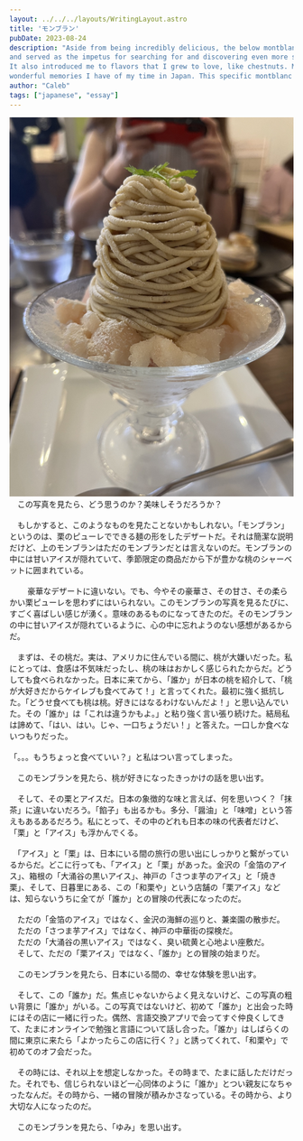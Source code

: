```yaml
---
layout: ../../../layouts/WritingLayout.astro
title: 'モンブラン'
pubDate: 2023-08-24
description: "Aside from being incredibly delicious, the below montblanc is also sentimental. It was one of the first sweets I had in Japan,
and served as the impetus for searching for and discovering even more sweets, including my favorite fluffy (ふわふわ) pancakes.
It also introduced me to flavors that I grew to love, like chestnuts. Many of these sweets and flavors I love now, I can easily associate with
wonderful memories I have of my time in Japan. This specific montblanc also holds an even deeper meaning to me - it's the day I met Yumi."
author: "Caleb"
tags: ["japanese", "essay"]
---
```


![An image of some delicious montblanc](../../../../public/img/montblanc.jpg "Montblanc")
<br>
　この写真を見たら、どう思うのか？美味しそうだろうか？
<br><br>
　もしかすると、このようなものを見たことないかもしれない。「モンブラン」というのは、栗のピューレでできる麺の形をしたデザートだ。それは簡潔な説明だけど、上のモンブランはただのモンブランだとは言えないのだ。モンブランの中には甘いアイスが隠れていて、季節限定の商品だから下が豊かな桃のシャーベットに囲まれている。
<br><br>　
　豪華なデザートに違いない。でも、今やその豪華さ、その甘さ、その柔らかい栗ピューレを思わずにはいられない。このモンブランの写真を見るたびに、すごく喜ばしい感じが湧く。意味のあるものになってきたのだ。そのモンブランの中に甘いアイスが隠れているように、心の中に忘れようのない感想があるからだ。
<br><br>
　まずは、その桃だ。実は、アメリカに住んでいる間に、桃が大嫌いだった。私にとっては、食感は不気味だったし、桃の味はおかしく感じられたからだ。どうしても食べられなかった。日本に来てから、「誰か」が日本の桃を紹介して、「桃が大好きだからケイレブも食べてみて！」と言ってくれた。最初に強く抵抗した。「どうせ食べても桃は桃。好きにはなるわけないんだよ！」と思い込んでいた。その「誰か」は「これは違うかもよ。」と粘り強く言い張り続けた。結局私は諦めて、「はい、はい。じゃ、一口ちょうだい！」と答えた。一口しか食べないつもりだった。
<br><br>
「。。。もうちょっと食べていい？」と私はつい言ってしまった。
<br><br>
　このモンブランを見たら、桃が好きになったきっかけの話を思い出す。
<br><br>
　そして、その栗とアイスだ。日本の象徴的な味と言えば、何を思いつく？「抹茶」に違いないだろう。「餡子」も出るかも。多分、「醤油」と「味噌」という答えもあるあるだろう。私にとって、その中のどれも日本の味の代表者だけど、「栗」と「アイス」も浮かんでくる。
<br><br>
　「アイス」と「栗」は、日本にいる間の旅行の思い出にしっかりと繋がっているからだ。どこに行っても、「アイス」と「栗」があった。金沢の「金箔のアイス」、箱根の「大涌谷の黒いアイス」、神戸の「さつま芋のアイス」と「焼き栗」、そして、日暮里にある、この「和栗や」という店舗の「栗アイス」などは、知らないうちに全てが「誰か」との冒険の代表になったのだ。
<br><br>
　ただの「金箔のアイス」ではなく、金沢の海鮮の巡りと、兼楽園の散歩だ。<br>
　ただの「さつま芋アイス」ではなく、神戸の中華街の探検だ。<br>
　ただの「大涌谷の黒いアイス」ではなく、臭い硫黄と心地よい座敷だ。<br>
　そして、ただの「栗アイス」ではなく、「誰か」との冒険の始まりだ。
<br><br>
　このモンブランを見たら、日本にいる間の、幸せな体験を思い出す。
<br><br>
　そして、この「誰か」だ。焦点じゃないからよく見えないけど、この写真の粗い背景に「誰か」がいる。この写真ではないけど、初めて「誰か」と出会った時にはその店に一緒に行った。偶然、言語交換アプリで会ってすぐ仲良くしてきて、たまにオンラインで勉強と言語について話し合った。「誰か」はしばらくの間に東京に来たら「よかったらこの店に行く？」と誘ってくれて、「和栗や」で初めてのオフ会だった。
<br><br>
　その時には、それ以上を想定しなかった。その時まで、たまに話しただけだった。それでも、信じられないほど一心同体のように「誰か」とつい親友になちゃったなんだ。その時から、一緒の冒険が積みかさなっている。その時から、より大切な人になったのだ。
<br><br>
　このモンブランを見たら、「ゆみ」を思い出す。
